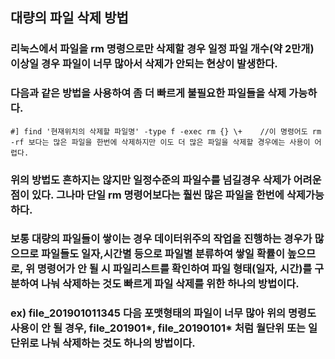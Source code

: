 ## 대량의 파일 삭제 방법
### 리눅스에서 파일을 rm 명령으로만 삭제할 경우 일정 파일 개수(약 2만개) 이상일 경우 파일이 너무 많아서 삭제가 안되는 현상이 발생한다. 
### 다음과 같은 방법을 사용하여 좀 더 빠르게 불필요한 파일들을 삭제 가능하다.
```  
#] find '현재위치의 삭제할 파일명' -type f -exec rm {} \+    //이 명령어도 rm -rf 보다는 많은 파일을 한번에 삭제하지만 이도 더 많은 파일을 삭제할 경우에는 사용이 어렵다.
```
### 위의 방법도 흔하지는 않지만 일정수준의 파일수를 넘길경우 삭제가 어려운점이 있다. 그나마 단일 rm 명령어보다는 훨씬 많은 파일을 한번에 삭제가능하다.
### 보통 대량의 파일들이 쌓이는 경우 데이터위주의 작업을 진행하는 경우가 많으므로 파일들도 일자,시간별 등으로 파일별 분류하여 쌓일 확률이 높으므로, 위 명령어가 안 될 시 파일리스트를 확인하여 파일 형태(일자, 시간)를 구분하여 나눠 삭제하는 것도 빠르게 파일 삭제를 위한 하나의 방법이다.
### ex) file_201901011345 다음 포맷형태의 파일이 너무 많아 위의 명령도 사용이 안 될 경우, file_201901*, file_20190101* 처럼 월단위 또는 일단위로 나눠 삭제하는 것도 하나의 방법이다.
